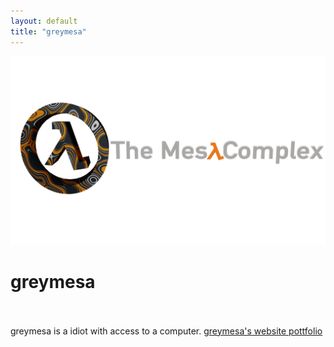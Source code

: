 ```yaml
---
layout: default
title: "greymesa"
---
```

<img src="/images/bannerlogo.png" alt="bannerlogo" class="bannerlogo">
<h1 class="text-center">greymesa</h1>
<br>
<br>
<a>greymesa is a idiot with access to a computer.</a>
<a href="https://greymesa.tech">greymesa's website pottfolio</a>
<script>
document.getElementById("aboutNav").classList.add("active");
</script>